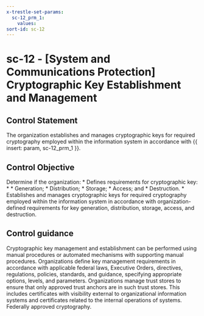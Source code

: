 ```yaml
---
x-trestle-set-params:
  sc-12_prm_1:
    values:
sort-id: sc-12
---
```


# sc-12 - \[System and Communications Protection\] Cryptographic Key Establishment and Management

## Control Statement

The organization establishes and manages cryptographic keys for required cryptography employed within the information system in accordance with {{ insert: param, sc-12_prm_1 }}.

## Control Objective

Determine if the organization:    * Defines requirements for cryptographic key:  *     * Generation;   * Distribution;   * Storage;   * Access; and   * Destruction.    * Establishes and manages cryptographic keys for required cryptography employed within the information system in accordance with organization-defined requirements for key generation, distribution, storage, access, and destruction.  

## Control guidance

Cryptographic key management and establishment can be performed using manual procedures or automated mechanisms with supporting manual procedures. Organizations define key management requirements in accordance with applicable federal laws, Executive Orders, directives, regulations, policies, standards, and guidance, specifying appropriate options, levels, and parameters. Organizations manage trust stores to ensure that only approved trust anchors are in such trust stores. This includes certificates with visibility external to organizational information systems and certificates related to the internal operations of systems.
Federally approved cryptography.

